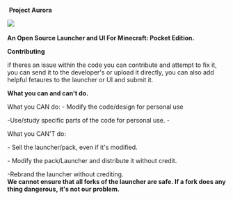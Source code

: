  
 ​ ​**Project Aurora**

 ​![](https://media.discordapp.net/attachments/963498605702959154/971469366644342904/Untitled156_20220504175217.png) 
  
 ​**An Open Source Launcher and UI For Minecraft: Pocket Edition.** 
  
 ​**​Contributing**

   if theres an issue within the code you can contribute and attempt to fix it, you can send it to the developer's or upload it directly, you can also add helpful fetaures to the launcher or UI and submit it.
 
  
 ​**What you can and can't do.**

 ​What you CAN do: 
 ​-​ Modify the code/design for personal use 
 
 -Use/study specific parts of the code for personal use.
 ​-​
  
 ​What you CAN'T do: 
 
 ​-​ Sell the launcher/pack, even if it's modified.
 
 ​-​ Modify the pack/Launcher and distribute it without credit.
 
 -Rebrand the launcher without crediting.
 ​**We cannot ensure that all forks of the launcher are safe. If a fork does anything dangerous, it's not our problem.**
